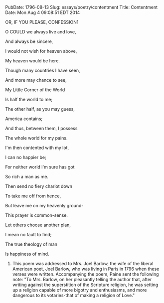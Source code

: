 PubDate: 1796-08-13
Slug: essays/poetry/contentment
Title: Contentment
Date: Mon Aug  4 09:08:51 EDT 2014

   OR, IF YOU PLEASE, CONFESSION1

    

   O COULD we always live and love,

   And always be sincere,

   I would not wish for heaven above,

   My heaven would be here.

    

   Though many countries I have seen,

   And more may chance to see,

   My Little Corner of the World

   Is half the world to me;

    

   The other half, as you may guess,

   America contains;

   And thus, between them, I possess

   The whole world for my pains.

    

   I'm then contented with my lot,

   I can no happier be;

   For neither world I'm sure has got

   So rich a man as me.

    

   Then send no fiery chariot down

   To take me off from hence,

   But leave me on my heavenly ground-

   This prayer is common-sense.

    

   Let others choose another plan,

   I mean no fault to find;

   The true theology of man

   Is happiness of mind.

    

    

   1. This poem was addressed to Mrs. Joel Barlow, the wife of the liberal
   American poet, Joel Barlow, who was living in Paris in 1796 when these
   verses were written. Accompanying the poem, Paine sent the following note:
   "To Mrs. Barlow, on her pleasantly telling the author that, after writing
   against the superstition of the Scripture religion, he was setting up a
   religion capable of more bigotry and enthusiasms, and more dangerous to
   its votaries-that of making a religion of Love."

    

    
